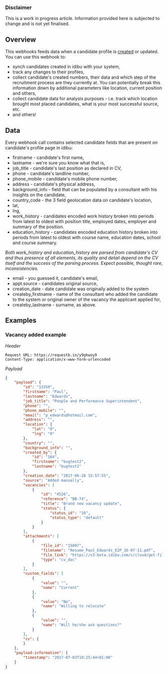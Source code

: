 ### Disclaimer

This is a work in progress article. Information provided here is subjected to change and is not yet finalised.

## Overview

This webhooks feeds data when a candidate profile is [created](http://v3-docs.idibu.com/article/289-uploading-candidates-article) or updated. You can use this webhook to:

- synch candidates created in idibu with your system,
- track any changes to their profiles,
- collect candidate's created numbers, their data and which step of the recruitment process are they currently at. You can potentially break this information down by additional parameters like location, current position and others,
- collect candidate data for analysis purposes - i.e. track which location brought most placed candidates, what is your most successful source, etc.
- and others!

## Data

Every webhook call contains selected candidate fields that are present on candidate's profile page in idibu:

- firstname - candidate's first name,
- lastname - we're sure you know what that is,
- job_title - candidate's last position as declared in CV,
- phone - candidate's landline number,
- phone_mobile - candidate's mobile phone number,
- address - candidate's physical address,
- background_info - field that can be populated by a consultant with his insights on the candidate,
- country_code - the 3 field geolocation data on candidate's location,
- lat,
- lng,
- work_history - candidates encoded work history broken into periods from latest to oldest with position title, employed dates, employer and summary of the position.
- education_history - candidates encoded education history broken into periods from latest to oldest with course name, education dates, school and course summary.

*Both work_history and education_history are parsed from candidate's CV and thus presence of all elements, its quality and detail depend on the CV itself and the success of the parsing process. Expect possible, thought rare, inconsistencies.*

- email - you guessed it, candidate's email,
- appt.source - candidates original source,
- creation_date - date candidate was originally added to the system
- createby_firstname - name of the consultant who added the candidate to the system or original owner of the vacancy the applicant applied for,
- createby_lastname - surname, as above.




## Examples

### Vacancy added example

*Header*

```
Request URL: https://requestb.in/y9gkwoy9
Content-Type: application/x-www-form-urlencoded
```

*Payload*
```json
{
	"payload": {
		"id": "13359",
		"firstname": "Paul",
		"lastname": "Edwards",
		"job_title": "People and Performance Superintendent",
		"phone": "",
		"phone_mobile": "",
		"email": "p_edwards@hotmail.com",
		"address": "",
		"location": {
			"lat": "0",
			"lng": "0"
		},
		"country": "",
		"background_info": "",
		"created_by": {
			"id": "164",
			"firstname": "bugtest2",
			"lastname": "bugtest2"
		},
		"creation_date": "2017-06-28 15:57:55",
		"source": "Added manually",
		"vacancies": [
			{
				"id": "4526",
				"reference": "BB-74",
				"title": "Brand new vacancy update",
				"status": {
					"status_id": "10",
					"status_type": "default"
				}
			}
		],
		"attachments": [
			{
				"file_id": "15097",
				"filename": "Resume_Paul_Edwards_E2P_16-07-11.pdf",
				"file_link": "https://v3-beta.idibu.com/c/cloud/get-file/clientID/164/type/apptrack/file/Y3ZfZGF0YV8yMDE3XzA2LzE2NC8xMy9lMDMzMjM3ZDQwZjI5YTAwYzljMzhiNTc0MmUzZGVlZC5wZGY=/id/15097",
				"type": "cv_doc"
			}
		],
		"custom_fields": [
			{
				"value": "",
				"name": "Current"
			},
			{
				"value": "No",
				"name": "Willing to relocate"
			},
			{
				"value": "",
				"name": "Will he/she ask questions?"
			}
		],
		"cv": {
		}
	},
	"payload-information": {
		"timestamp": "2017-07-03T10:25:44+01:00"
	}
}
```


